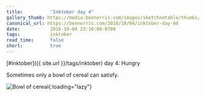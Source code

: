 ```yaml
---
title:          "Inktober day 4"
gallery_thumb: https://media.bennorris.com/images/sketchnotable/thumbs/inktober-day-04.jpg
canonical_url: https://bennorris.com/2016/10/04/inktober-day-04
date:           2016-10-04 23:10:00-0700
tags:           inktober
read_time:      false
short:          true
---
```

[#inktober]({{ site.url }}/tags/inktober) day 4: Hungry

Sometimes only a bowl of cereal can satisfy.

![Bowl of cereal](https://media.bennorris.com/images/sketchnotable/inktober-2016/inktober-day-04.jpg){:loading="lazy"}
